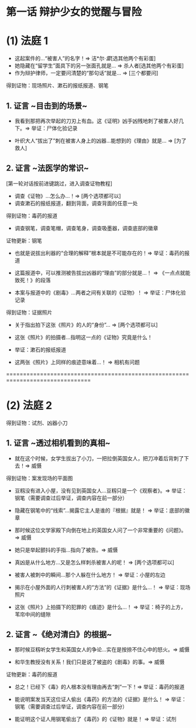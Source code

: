 # 第一话 辩护少女的觉醒与冒险

# (1) 法庭 1

* 这起案件的...“被害人”的名字！=> 洁*尔·*雷*[选其他两个有彩蛋]
* 她隐藏在“留学生”面具下的另一张面孔就是... => 杀人者[选其他两个有彩蛋]
* 作为辩护律师，一定要问清楚的“那句话”就是... => [三个都要问]

得到证物：现场照片、漱石的报纸报道、钢笔

## 1. 证言 ~目击到的场景~

* 我看到那把再次举起的刀刃上有血。这《证明》凶手凶残地刺了被害人好几下。=> 举证：尸体化验记录

* 叶织大人“拔出了”刺在被害人身上的凶器...能想到的《理由》就是... => [为了救人]

## 2. 证言 ~法医学的常识~

[第一轮对话按前进键跳过，进入调查证物教程]

* 调查《证物》...怎么办...！=> [两个选项都可以]
* 调查漱石的报纸报道，翻到背面，调查背面的任意一处

得到证物：毒药的报道

* 调查钢笔，调查笔帽，调查笔身，调查吸墨器，调查底部的徽章

证物更新：钢笔

* 也就是说拔出利器的“合理的解释”根本就是不可能存在的！=> 举证：毒药的报道

* 这篇报道中，可以推测被告拔出凶器的“理由”的部分就是...！ => 《一点点就能致死！》的段落

* 本案与报道中的《剧毒》...两者之间有关联的《证物》！ => 举证：尸体化验记录

得到证物：证据照片

* 关于指出拍下这张《照片》的人的“身份”... => [两个选项都可以]

* 这张《照片》的拍摄者...指明这一点的《证物》究竟是什么！

* 举证：漱石的报纸报道

* 这两张《照片》上同样的痕迹意味着...！ => 相机有问题



===============================================================================
# (2) 法庭 2

得到证物：试剂、凶器小刀

## 1. 证言 ~透过相机看到的真相~

* 就在这个时候，女学生拔出了小刀，一把拉倒英国女人，把刀冲着后背刺了下去！=> 威慑

得到证物：案发现场的平面图

* 豆籾没有进入小屋，没有见到英国女人...豆籾只是一个《观察者》。=> 举证：钢笔（需要调查过后举证，调查内容在前一部分）

* 隐藏在钢笔中的“线索”...揭露它主人是谁的『根据』就是！ => 举证：底部的徽章

* 那时候这位文学家殿下向倒在地上的英国女人问了一个非常重要的《问题》。=> 威慑

* 她只是举起颤抖的手指...指向了被告。=> 威慑

* 真凶是从什么地方...又是怎么样刺杀被害人的呢！ => [两个选项都可以]

* 被害人被刺中的瞬间...那个人躲在什么地方！ => 举证：小屋的左边

* 揭示在小屋外面的人行刺被害人的“方法”的《证据》是什么...！ => 举证：现场照片

* 这张《照片》上拍摄下的犯罪的《痕迹》是什么...！ => 举证：椅子的上方，苇帘中间的缝隙


## 2. 证言 ~《绝对清白》的根据~

* 那时候豆籾听女学生和英国女人的争论...实在是按捺不住心中的怒火。=> 威慑

* 和华生教授没有关系！我们只是说了被盗的《剧毒》的事。=> 威慑

证物更新：毒药的报道

* 总之！已经下《毒》的人根本没有理由再去“刺”一下！=> 举证：毒药的报道

* 能说明案发当天这位证人偷出《毒药》的方法的《证据》是什么！ => 举证：钢笔（需要调查过后举证，调查内容在前一部分）

* 能证明这个证人用钢笔偷出了《毒药》的《证物》就是！ => 举证：试剂



